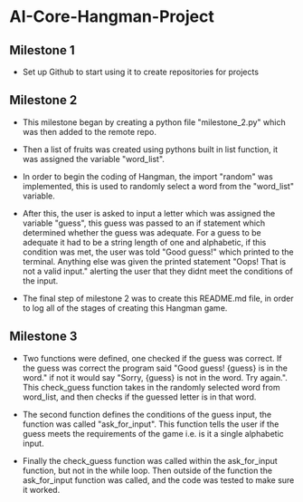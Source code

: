 # AI-Core-Hangman-Project

## Milestone 1
- Set up Github to start using it to create repositories for projects

## Milestone 2

- This milestone began by creating a python file "milestone_2.py" which was then added to the remote repo.

- Then a list of fruits was created using pythons built in list function, it was assigned the variable "word_list".

- In order to begin the coding of Hangman, the import "random" was implemented, this is used to randomly select a word from the "word_list" variable.

- After this, the user is asked to input a letter which was assigned the variable "guess", this guess was passed to an if statement which determined whether the guess was   adequate. For a guess to be adequate it had to be a string length of one and alphabetic, if this condition was met, the user was told "Good guess!" which printed to the terminal. Anything else was given the printed statement "Oops! That is not a valid input." alerting the user that they didnt meet the conditions of the input. 

- The final step of milestone 2 was to create this README.md file, in order to log all of the stages of creating this Hangman game.

## Milestone 3

- Two functions were defined, one checked if the guess was correct. If the guess was correct the program said "Good guess! {guess} is in the word." if not it would say "Sorry, {guess} is not in the word. Try again.". This check_guess function takes in the randomly selected word from word_list, and then checks if the guessed letter is in that word.

- The second function defines the conditions of the guess input, the function was called "ask_for_input". This function tells the user if the guess meets the requirements of the game i.e. is it a single alphabetic input.

- Finally the check_guess function was called within the ask_for_input function, but not in the while loop. Then outside of the function the ask_for_input function was called, and the code was tested to make sure it worked.